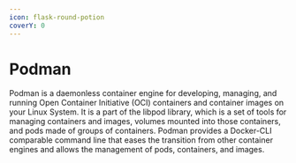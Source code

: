 ```yaml
---
icon: flask-round-potion
coverY: 0
---
```


# Podman

Podman is a daemonless container engine for developing, managing, and running Open Container Initiative (OCI) containers and container images on your Linux System. It is a part of the libpod library, which is a set of tools for managing containers and images, volumes mounted into those containers, and pods made of groups of containers. Podman provides a Docker-CLI comparable command line that eases the transition from other container engines and allows the management of pods, containers, and images.
